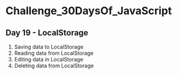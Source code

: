 # Challenge_30DaysOf_JavaScript

## Day 19 - LocalStorage

1. Saving data to LocalStorage
2. Reading data from LocalStorage
3. Editing data in LocalStorage
4. Deleting data from LocalStorage